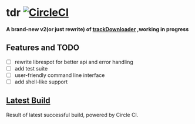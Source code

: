 # tdr [![CircleCI](https://circleci.com/gh/chfanghr/tdr.svg?style=svg)](https://circleci.com/gh/chfanghr/tdr) 
#### A brand-new v2(or just rewrite) of [trackDownloader](https://github.com/chfanghr/trackDownloader) ,working in progress 

## Features and TODO
- [ ] rewrite librespot for better api and error handling
- [ ] add test suite
- [ ] user-friendly command line interface
- [ ] add shell-like support

## [Latest Build](circleci.com/api/v1.1/project/github/chfanghr/tdr/latest/artifacts?filter=successful)
Result of latest successful build, powered by Circle CI.